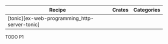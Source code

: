 | Recipe | Crates | Categories |
|--------|--------|------------|
| [tonic][ex-web-programming_http-server-tonic] |  |  |

<div class="hidden">
TODO P1
</div>

